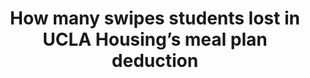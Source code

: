 ---
order: 3
title:  How many swipes students lost in UCLA Housing’s meal plan deduction
authors: ["Angie Wang", "Harrison Liddiard"]
categories: [written]
link: http://stack.dailybruin.com/2015/10/21/meal-plan-swipe-deduction/
redirect: true
photo:
    filename: swipe_deduction_graph.png
---